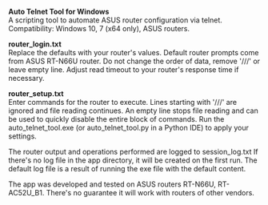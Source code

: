 <b>Auto Telnet Tool for Windows</b></br>
A scripting tool to automate ASUS router configuration via telnet.
Compatibility: Windows 10, 7 (x64 only), ASUS routers.

<b>router_login.txt</b></br>
Replace the defaults with your router's values.
Default router prompts come from ASUS RT-N66U router. 
Do not change the order of data, remove '///' or leave empty line.
Adjust read timeout to your router's response time if necessary.

<b>router_setup.txt</b></br>
Enter commands for the router to execute.
Lines starting with '///' are ignored and file reading continues.
An empty line stops file reading and can be used to quickly disable the entire block of commands.
Run the auto_telnet_tool.exe (or auto_telnet_tool.py in a Python IDE) to apply your settings.

The router output and operations performed are logged to session_log.txt 
If there's no log file in the app directory, it will be created on the first run.
The default log file is a result of running the exe file with the default content. 

The app was developed and tested on ASUS routers RT-N66U, RT-AC52U_B1.
There's no guarantee it will work with routers of other vendors.


